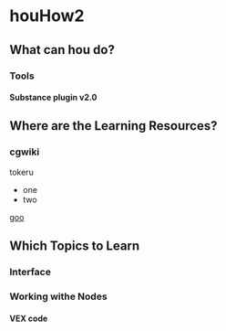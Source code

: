 # houHow2

## What can hou do?

### Tools

#### Substance plugin v2.0

## Where are the Learning Resources?

### cgwiki

tokeru

- one
- two

[goo](http://google.com)

## Which Topics to Learn

### Interface

### Working withe Nodes

#### VEX code

